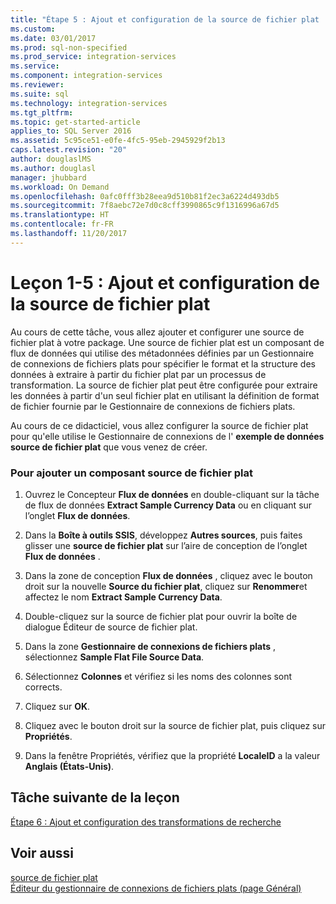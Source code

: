 ```yaml
---
title: "Étape 5 : Ajout et configuration de la source de fichier plat | Microsoft Docs"
ms.custom: 
ms.date: 03/01/2017
ms.prod: sql-non-specified
ms.prod_service: integration-services
ms.service: 
ms.component: integration-services
ms.reviewer: 
ms.suite: sql
ms.technology: integration-services
ms.tgt_pltfrm: 
ms.topic: get-started-article
applies_to: SQL Server 2016
ms.assetid: 5c95ce51-e0fe-4fc5-95eb-2945929f2b13
caps.latest.revision: "20"
author: douglaslMS
ms.author: douglasl
manager: jhubbard
ms.workload: On Demand
ms.openlocfilehash: 0afc0fff3b28eea9d510b81f2ec3a6224d493db5
ms.sourcegitcommit: 7f8aebc72e7d0c8cff3990865c9f1316996a67d5
ms.translationtype: HT
ms.contentlocale: fr-FR
ms.lasthandoff: 11/20/2017
---
```

# <a name="lesson-1-5---adding-and-configuring-the-flat-file-source"></a>Leçon 1-5 : Ajout et configuration de la source de fichier plat
Au cours de cette tâche, vous allez ajouter et configurer une source de fichier plat à votre package. Une source de fichier plat est un composant de flux de données qui utilise des métadonnées définies par un Gestionnaire de connexions de fichiers plats pour spécifier le format et la structure des données à extraire à partir du fichier plat par un processus de transformation. La source de fichier plat peut être configurée pour extraire les données à partir d'un seul fichier plat en utilisant la définition de format de fichier fournie par le Gestionnaire de connexions de fichiers plats.  
  
Au cours de ce didacticiel, vous allez configurer la source de fichier plat pour qu'elle utilise le Gestionnaire de connexions de l' **exemple de données source de fichier plat** que vous venez de créer.  
  
### <a name="to-add-a-flat-file-source-component"></a>Pour ajouter un composant source de fichier plat  
  
1.  Ouvrez le Concepteur **Flux de données** en double-cliquant sur la tâche de flux de données **Extract Sample Currency Data** ou en cliquant sur l’onglet **Flux de données**.  
  
2.  Dans la **Boîte à outils SSIS**, développez **Autres sources**, puis faites glisser une **source de fichier plat** sur l’aire de conception de l’onglet **Flux de données** .  
  
3.  Dans la zone de conception **Flux de données** , cliquez avec le bouton droit sur la nouvelle **Source du fichier plat**, cliquez sur **Renommer**et affectez le nom **Extract Sample Currency Data**.  
  
4.  Double-cliquez sur la source de fichier plat pour ouvrir la boîte de dialogue Éditeur de source de fichier plat.  
  
5.  Dans la zone **Gestionnaire de connexions de fichiers plats** , sélectionnez **Sample Flat File Source Data**.  
  
6.  Sélectionnez **Colonnes** et vérifiez si les noms des colonnes sont corrects.  
  
7.  Cliquez sur **OK**.  
  
8.  Cliquez avec le bouton droit sur la source de fichier plat, puis cliquez sur **Propriétés**.  
  
9. Dans la fenêtre Propriétés, vérifiez que la propriété **LocaleID** a la valeur **Anglais (États-Unis)**.  
  
## <a name="next-task-in-lesson"></a>Tâche suivante de la leçon  
[Étape 6 : Ajout et configuration des transformations de recherche](../integration-services/lesson-1-6-adding-and-configuring-the-lookup-transformations.md)  
  
## <a name="see-also"></a>Voir aussi  
[source de fichier plat](../integration-services/data-flow/flat-file-source.md)  
[Éditeur du gestionnaire de connexions de fichiers plats &#40;page Général&#41;](../integration-services/connection-manager/flat-file-connection-manager-editor-general-page.md)  
  
  
  
